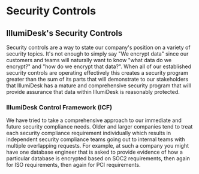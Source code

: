 # Security Controls

## IllumiDesk's Security Controls <a id="gitlabs-security-controls"></a>

Security controls are a way to state our company's position on a variety of security topics. It's not enough to simply say "We encrypt data" since our customers and teams will naturally want to know "what data do we encrypt?" and "how do we encrypt that data?". When all of our established security controls are operating effectively this creates a security program greater than the sum of its parts that will demonstrate to our stakeholders that IllumiDesk has a mature and comprehensive security program that will provide assurance that data within IllumiDesk is reasonably protected.

### IllumiDesk Control Framework \(ICF\) <a id="gitlab-control-framework-gcf"></a>

We have tried to take a comprehensive approach to our immediate and future security compliance needs. Older and larger companies tend to treat each security compliance requirement individually which results in independent security compliance teams going out to internal teams with multiple overlapping requests. For example, at such a company you might have one database engineer that is asked to provide evidence of how a particular database is encrypted based on SOC2 requirements, then again for ISO requirements, then again for PCI requirements.




